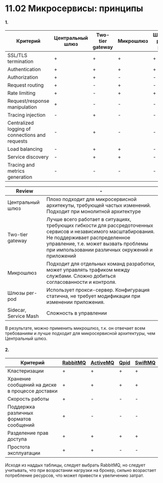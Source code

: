 # 11.02 Микросервисы: принципы

#### 1. 
| Критерий  | Центральный шлюз	| Two-tier gateway	| Микрошлюз	| Шлюзы per-pod	| Sidecar, Service Mash |
|-----------|-------------------|-------------------|-----------|---------------|-----------------------|
| SSL/TLS termination|   +      |        +          |     +     |       +       |           +           |
| Authentication|        +      |        +          |     +     |       +       |           +           |
| Authorization |        +      |        +          |     -     |       -       |           +           |
| Request routing |      +      |        -          |     +     |       -       |           -           |
| Rate limiting |        +      |        -          |     +     |       +       |           -           |
| Request/response manipulation | + |    -          |     -     |       -       |           -           |
| Tracing injection |    -      |        +          |     -     |       -       |           +           |
| Centralized logging of connections and requests | - | + | -   |       -       |           +           |
| Load balancing |       -      |        +          |     +     |       -       |           +           |
| Service discovery |    -      |        +          |     +     |       -       |           +           |
| Tracing and metrics generation | - |   -          |     -     |       -       |           -           |

| Review                |  -   |
|-----------------------|------|
| Центральный шлюз      | Плохо подходит для микросервисной архитекуты, требующей частых изменений. Подходит при монолитной архитектуре |
| Two-tier gateway      | Лучше всего работает в ситуациях, требующих гибкости для рассредоточенных сервисов и независимого масштабирования. Не поддерживает распределенное управление, т.е. может вызвать проблемы при импользовании различных окружений и приложений |
| Микрошлюз             | Подходит для отдельных команд разработки, может управлять трафиком между службами. Сложно добиться согласованности и контроля. |
| Шлюзы per-pod         | Использует прокси-сервер. Конфигурация статична, не требует модификации при изменении приложения. |
| Sidecar, Service Mash | Сложность в управлении |

В результате, можно применить микрошлюз, т.к. он отвечает всем требованиям и лучше подходит для микросервисной архитектуры, чем Центральный шлюз.

#### 2.
| Критерий | [RabbitMQ](https://www.rabbitmq.com/) | [ActiveMQ](https://activemq.apache.org/) | [Qpid](https://qpid.apache.org/components/cpp-broker/index.html) | [SwiftMQ](https://www.swiftmq.com/)	
|----------|----------|----------|----------|-----------|
| Кластеризации | + | + | + | + |
| Хранение сообщений на диске в процессе доставки | + | + | + | + |
| Cкорость работы | + | - | - | - | 
| Поддержка различных форматов сообщений | + | - | - | - |
| Разделение прав доступа | + | + | + | + | 
| Простота эксплуатации | + | + | - | - |

Исходя из наддых таблицы, следует выбрать RabbitMQ, но следует учитывать, что при возрастании нагрузки на брокер, сильно возрастает потребление ресурсов, что может привести к увеличению затрат. 